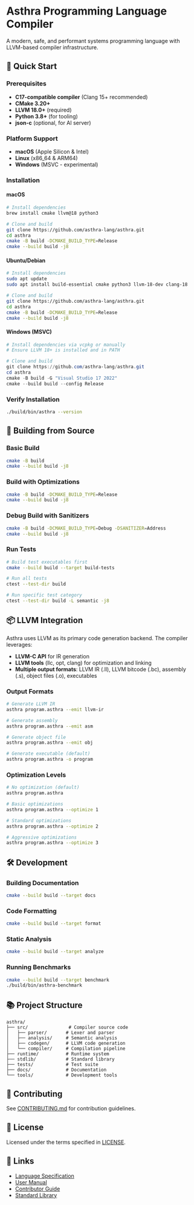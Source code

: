 # Asthra Programming Language Compiler

A modern, safe, and performant systems programming language with LLVM-based compiler infrastructure.

## 🚀 Quick Start

### Prerequisites

- **C17-compatible compiler** (Clang 15+ recommended)
- **CMake 3.20+**
- **LLVM 18.0+** (required)
- **Python 3.8+** (for tooling)
- **json-c** (optional, for AI server)

### Platform Support

- **macOS** (Apple Silicon & Intel)
- **Linux** (x86_64 & ARM64)
- **Windows** (MSVC - experimental)

### Installation

#### macOS
```bash
# Install dependencies
brew install cmake llvm@18 python3

# Clone and build
git clone https://github.com/asthra-lang/asthra.git
cd asthra
cmake -B build -DCMAKE_BUILD_TYPE=Release
cmake --build build -j8
```

#### Ubuntu/Debian
```bash
# Install dependencies
sudo apt update
sudo apt install build-essential cmake python3 llvm-18-dev clang-18

# Clone and build
git clone https://github.com/asthra-lang/asthra.git
cd asthra
cmake -B build -DCMAKE_BUILD_TYPE=Release
cmake --build build -j8
```

#### Windows (MSVC)
```powershell
# Install dependencies via vcpkg or manually
# Ensure LLVM 18+ is installed and in PATH

# Clone and build
git clone https://github.com/asthra-lang/asthra.git
cd asthra
cmake -B build -G "Visual Studio 17 2022"
cmake --build build --config Release
```

### Verify Installation
```bash
./build/bin/asthra --version
```

## 🔧 Building from Source

### Basic Build
```bash
cmake -B build
cmake --build build -j8
```

### Build with Optimizations
```bash
cmake -B build -DCMAKE_BUILD_TYPE=Release
cmake --build build -j8
```

### Debug Build with Sanitizers
```bash
cmake -B build -DCMAKE_BUILD_TYPE=Debug -DSANITIZER=Address
cmake --build build -j8
```

### Run Tests
```bash
# Build test executables first
cmake --build build --target build-tests

# Run all tests
ctest --test-dir build

# Run specific test category
ctest --test-dir build -L semantic -j8
```

## 📦 LLVM Integration

Asthra uses LLVM as its primary code generation backend. The compiler leverages:

- **LLVM-C API** for IR generation
- **LLVM tools** (llc, opt, clang) for optimization and linking
- **Multiple output formats**: LLVM IR (.ll), LLVM bitcode (.bc), assembly (.s), object files (.o), executables

### Output Formats

```bash
# Generate LLVM IR
asthra program.asthra --emit llvm-ir

# Generate assembly
asthra program.asthra --emit asm

# Generate object file
asthra program.asthra --emit obj

# Generate executable (default)
asthra program.asthra -o program
```

### Optimization Levels

```bash
# No optimization (default)
asthra program.asthra

# Basic optimizations
asthra program.asthra --optimize 1

# Standard optimizations
asthra program.asthra --optimize 2

# Aggressive optimizations
asthra program.asthra --optimize 3
```

## 🛠️ Development

### Building Documentation
```bash
cmake --build build --target docs
```

### Code Formatting
```bash
cmake --build build --target format
```

### Static Analysis
```bash
cmake --build build --target analyze
```

### Running Benchmarks
```bash
cmake --build build --target benchmark
./build/bin/asthra-benchmark
```

## 📚 Project Structure

```
asthra/
├── src/               # Compiler source code
│   ├── parser/       # Lexer and parser
│   ├── analysis/     # Semantic analysis
│   ├── codegen/      # LLVM code generation
│   └── compiler/     # Compilation pipeline
├── runtime/          # Runtime system
├── stdlib/           # Standard library
├── tests/            # Test suite
├── docs/             # Documentation
└── tools/            # Development tools
```

## 🤝 Contributing

See [CONTRIBUTING.md](CONTRIBUTING.md) for contribution guidelines.

## 📄 License

Licensed under the terms specified in [LICENSE](LICENSE).

## 🔗 Links

- [Language Specification](docs/spec/)
- [User Manual](docs/user-manual/)
- [Contributor Guide](docs/contributor/)
- [Standard Library](docs/stdlib/)